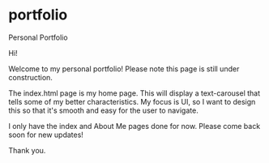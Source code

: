 # portfolio

Personal Portfolio

Hi!

Welcome to my personal portfolio!  Please note this page is still under construction.

The index.html page is my home page.  This will display a text-carousel that tells some of my better characteristics.  My focus is UI, so I want to design this so that it's smooth and easy for the user to navigate.

I only have the index and About Me pages done for now.  Please come back soon for new updates!

Thank you.